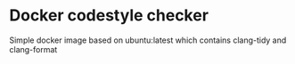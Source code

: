 # Docker codestyle checker

Simple docker image based on ubuntu:latest which contains clang-tidy and clang-format 